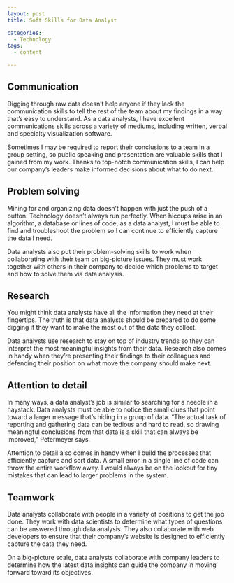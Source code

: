 ```yaml
---
layout: post
title: Soft Skills for Data Analyst

categories:
  - Technology
tags:
  - content

---
```



## Communication
Digging through raw data doesn’t help anyone if they lack the communication skills to tell the rest of the team about my findings in a way that’s easy to understand. As a data analysts, I have excellent communications skills across a variety of mediums, including written, verbal and specialty visualization software.

Sometimes I may be required to report their conclusions to a team in a group setting, so public speaking and presentation are valuable skills that I gained from my work. 
Thanks to top-notch communication skills, I can help our company’s leaders make informed decisions about what to do next.

## Problem solving
Mining for and organizing data doesn’t happen with just the push of a button. Technology doesn’t always run perfectly. 
When hiccups arise in an algorithm, a database or lines of code, as a data analyst, I must be able to find and troubleshoot the problem so I can continue to efficiently capture the data I need.

Data analysts also put their problem-solving skills to work when collaborating with their team on big-picture issues. 
They must work together with others in their company to decide which problems to target and how to solve them via data analysis.

## Research
You might think data analysts have all the information they need at their fingertips. The truth is that data analysts should be prepared to do some digging if they want to make the most out of the data they collect.

Data analysts use research to stay on top of industry trends so they can interpret the most meaningful insights from their data. Research also comes in handy when they’re presenting their findings to their colleagues and defending their position on what move the company should make next.

## Attention to detail
In many ways, a data analyst’s job is similar to searching for a needle in a haystack. Data analysts must be able to notice the small clues that point toward a larger message that’s hiding in a group of data. 
“The actual task of reporting and gathering data can be tedious and hard to read, so drawing meaningful conclusions from that data is a skill that can always be improved,” Petermeyer says.

Attention to detail also comes in handy when I build the processes that efficiently capture and sort data. 
A small error in a single line of code can throw the entire workflow away. 
I would always be on the lookout for tiny mistakes that can lead to larger problems in the system.

## Teamwork
Data analysts collaborate with people in a variety of positions to get the job done. 
They work with data scientists to determine what types of questions can be answered through data analysis. 
They also collaborate with web developers to ensure that their company’s website is designed to efficiently capture the data they need.

On a big-picture scale, data analysts collaborate with company leaders to determine how the latest data insights can guide the company in moving forward toward its objectives.
